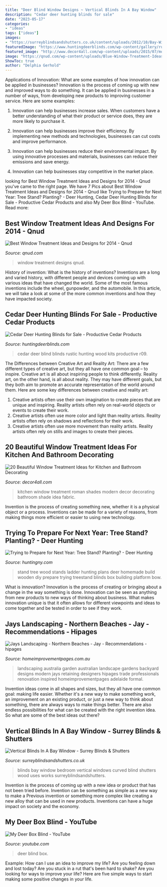 ```yaml
---
title: "Deer Blind Window Designs ~ Vertical Blinds In A Bay Window"
description: "Cedar deer hunting blinds for sale"
date: "2023-05-17"
categories:
- "ideas"
tags: ["ideas"]
images:
- "https://surreyblindsandshutters.co.uk/content/uploads/2012/10/Bay-Window-Bedroom-Vertical-Blinds.jpg"
featuredImage: "https://www.huntingdeerblinds.com/wp-content/gallery/rustic/r09.jpg"
featured_image: "http://www.decor4all.com/wp-content/uploads/2015/07/modern-kitchen-decor-roman-shades-window-treatment-ideas-4.jpg"
image: "https://qnud.com/wp-content/uploads/Blue-Window-Treatment-Ideas.jpg"
ShowToc: true
author: "Delphia Gerhold"
---
```



Applications of Innovation: What are some examples of how innovation can be applied in businesses?
Innovation is the process of coming up with new and improved ways to do something. It can be applied in businesses in a number of ways, from developing new products to improving customer service. Here are some examples:
1. Innovation can help businesses increase sales. When customers have a better understanding of what their product or service does, they are more likely to purchase it.

2. Innovation can help businesses improve their efficiency. By implementing new methods and technologies, businesses can cut costs and improve performance.

3. Innovation can help businesses reduce their environmental impact. By using innovative processes and materials, businesses can reduce their emissions and save energy.

4. Innovation can help businesses stay competitive in the market place.

	

		
looking for Best Window Treatment Ideas and Designs for 2014 - Qnud you've came to the right page. We have 7 Pics about Best Window Treatment Ideas and Designs for 2014 - Qnud like Trying to Prepare for Next Year: Tree Stand? Planting? - Deer Hunting, Cedar Deer Hunting Blinds for Sale - Productive Cedar Products and also My Deer Box Blind - YouTube. Read more:
		
    
## Best Window Treatment Ideas And Designs For 2014 - Qnud

<img loading=lazy src="https://qnud.com/wp-content/uploads/Blue-Window-Treatment-Ideas.jpg" onerror="this.onerror=null;this.src='https://tse2.mm.bing.net/th?id=OIP.fFJL5plvo9HnbUyVdb3WEQHaF7&amp;pid=15.1';" alt="Best Window Treatment Ideas and Designs for 2014 - Qnud">

_Source: qnud.com_

>window treatment designs qnud. 

	

History of invention: What is the history of inventions?
Inventions are a long and varied history, with different people and devices coming up with various ideas that have changed the world. Some of the most famous inventions include the wheel, gunpowder, and the automobile. In this article, we will take a look at some of the more common inventions and how they have impacted society.

    
## Cedar Deer Hunting Blinds For Sale - Productive Cedar Products

<img loading=lazy src="https://www.huntingdeerblinds.com/wp-content/gallery/rustic/r09.jpg" onerror="this.onerror=null;this.src='https://tse3.mm.bing.net/th?id=OIP.vFih-b_RUrsoIeHSvVoQUwHaHa&amp;pid=15.1';" alt="Cedar Deer Hunting Blinds for Sale - Productive Cedar Products">

_Source: huntingdeerblinds.com_

>cedar deer blind blinds rustic hunting wood kits productive r09. 

	

The Differences between Creative Art and Reality Art: There are a few different types of creative art, but they all have one common goal – to inspire.
Creative art is all about inspiring people to think differently. Reality art, on the other hand, is all about reality. They may have different goals, but they both aim to promote an accurate representation of the world around them. Here are some key differences between creative and reality art: 
1) Creative artists often use their own imagination to create pieces that are unique and inspiring. Reality artists often rely on real-world objects or events to create their work. 
2) Creative artists often use more color and light than reality artists. Reality artists often rely on shadows and reflections for their work. 
3) Creative artists often use more movement than reality artists. Reality artists often rely on stills and images to create their pieces.

    
## 20 Beautiful Window Treatment Ideas For Kitchen And Bathroom Decorating

<img loading=lazy src="http://www.decor4all.com/wp-content/uploads/2015/07/modern-kitchen-decor-roman-shades-window-treatment-ideas-4.jpg" onerror="this.onerror=null;this.src='https://tse1.mm.bing.net/th?id=OIP.s0mz2bCdMcStkUUikV9rYAAAAA&amp;pid=15.1';" alt="20 Beautiful Window Treatment Ideas for Kitchen and Bathroom Decorating">

_Source: decor4all.com_

>kitchen window treatment roman shades modern decor decorating bathroom shade idea fabric. 

	

Invention is the process of creating something new, whether it is a physical object or a process. Inventions can be made for a variety of reasons, from making things more efficient or easier to using new technology. 

    
## Trying To Prepare For Next Year: Tree Stand? Planting? - Deer Hunting

<img loading=lazy src="https://huntingny.com/forums/uploads/monthly_11_2011/post-2-0-87960100-1322505540.jpg" onerror="this.onerror=null;this.src='https://tse3.mm.bing.net/th?id=OIP.5PiXM47bsj0546-44lYfHAHaLG&amp;pid=15.1';" alt="Trying to Prepare for Next Year: Tree Stand? Planting? - Deer Hunting">

_Source: huntingny.com_

>stand tree wood stands ladder hunting plans deer homemade build wooden diy prepare trying treestand blinds box building platform bow. 

	

What is innovation?
Innovation is the process of creating or bringing about a change in the way something is done. Innovation can be seen as anything from new products to new ways of thinking about business. What makes innovation unique is that it often allows for different viewpoints and ideas to come together and be tested in order to see if they work.

    
## Jays Landscaping - Northern Beaches - Jay - Recommendations - Hipages

<img loading=lazy src="https://mediacache.homeimprovementpages.com.au/creative/galleries/230001_235000/232376/original_images/172896.jpg" onerror="this.onerror=null;this.src='https://tse1.mm.bing.net/th?id=OIP.X0T7jWoeIjMjxFoS9dhd2gHaE7&amp;pid=15.1';" alt="Jays Landscaping - Northern Beaches - Jay - Recommendations - hipages">

_Source: homeimprovementpages.com.au_

>landscaping australia garden australian landscape gardens backyard designs modern jays retaining designers hipages trade professionals renovation inspired homeimprovementpages adelaide formal. 

	

Invention ideas come in all shapes and sizes, but they all have one common goal: making life easier. Whether it's a new way to make something work, an improvement on an existing product, or just a new way to think about something, there are always ways to make things better. There are also endless possibilities for what can be created with the right invention idea. So what are some of the best ideas out there?

    
## Vertical Blinds In A Bay Window - Surrey Blinds &amp; Shutters

<img loading=lazy src="https://surreyblindsandshutters.co.uk/content/uploads/2012/10/Bay-Window-Bedroom-Vertical-Blinds.jpg" onerror="this.onerror=null;this.src='https://tse1.mm.bing.net/th?id=OIP.syk5mpBnuOojSADrUAeSdgHaEo&amp;pid=15.1';" alt="Vertical Blinds In A Bay Window - Surrey Blinds &amp; Shutters">

_Source: surreyblindsandshutters.co.uk_

>blinds bay window bedroom vertical windows curved blind shutters wood uses works surreyblindsandshutters. 

	

Invention is the process of coming up with a new idea or product that has not been tried before. Invention can be something as simple as a new way to make a Previous invention or something more complex like creating a new alloy that can be used in new products. Inventions can have a huge impact on society and the economy.

    
## My Deer Box Blind - YouTube

<img loading=lazy src="https://i.ytimg.com/vi/izXv3LwB614/maxresdefault.jpg" onerror="this.onerror=null;this.src='https://tse4.mm.bing.net/th?id=OIP.Ns_ddDyzhogxMPwGvkRhuQHaEK&amp;pid=15.1';" alt="My Deer Box Blind - YouTube">

_Source: youtube.com_

>deer blind box. 

	

Example: How can I use an idea to improve my life?
Are you feeling down and lost today? Are you stuck in a rut that's been hard to shake? Are you looking for ways to improve your life? Here are five simple ways to start making some positive changes in your life.

